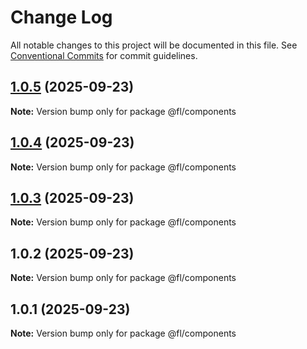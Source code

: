 # Change Log

All notable changes to this project will be documented in this file.
See [Conventional Commits](https://conventionalcommits.org) for commit guidelines.

## [1.0.5](https://github.com/fengliang12/Fl-ai-interface/compare/@fl/components@1.0.4...@fl/components@1.0.5) (2025-09-23)

**Note:** Version bump only for package @fl/components

## [1.0.4](https://github.com/fengliang12/Fl-ai-interface/compare/@fl/components@1.0.2...@fl/components@1.0.4) (2025-09-23)

**Note:** Version bump only for package @fl/components

## [1.0.3](https://github.com/fengliang12/Fl-ai-interface/compare/@fl/components@1.0.2...@fl/components@1.0.3) (2025-09-23)

**Note:** Version bump only for package @fl/components

## 1.0.2 (2025-09-23)

**Note:** Version bump only for package @fl/components

## 1.0.1 (2025-09-23)

**Note:** Version bump only for package @fl/components
